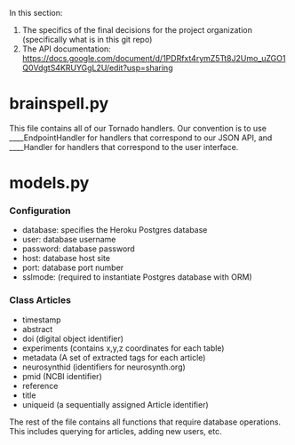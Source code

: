 In this section:

1. The specifics of the final decisions for the project organization (specifically what is in this git repo)  
2. The API documentation: https://docs.google.com/document/d/1PDRfxt4rymZ5Tt8J2Umo_uZGO1Q0VdgtS4KRUYGgL2U/edit?usp=sharing

# brainspell.py

This file contains all of our Tornado handlers. Our convention is to use ____EndpointHandler for handlers that correspond to our JSON API, and ____Handler for handlers that correspond to the user interface.

# models.py

### Configuration 
* database: specifies the Heroku Postgres database
* user: database username 
* password: database password
* host: database host site 
* port: database port number 
* sslmode: (required to instantiate Postgres database with ORM) 

### Class Articles
* timestamp 
* abstract
* doi (digital object identifier)
* experiments (contains x,y,z coordinates for each table) 
* metadata (A set of extracted tags for each article) 
* neurosynthid (identifiers for neurosynth.org) 
* pmid (NCBI identifier) 
* reference 
* title 
* uniqueid (a sequentially assigned Article identifier) 

The rest of the file contains all functions that require database operations. This includes querying for articles, adding new users, etc.
